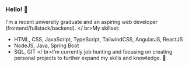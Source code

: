 ### Hello! 👾
I'm a recent university graduate and an aspiring web developer (frontend/fullstack/backend).
</ br>My skillset:
- HTML, CSS, JavaScript, TypeScript, TailwindCSS, AngularJS, ReactJS
- NodeJS, Java, Spring Boot
- SQL, GIT
</ br>I'm currently job hunting and focusing on creating personal projects to further expand my skills and knowledge. 💜
<!--
**DominikaDuralek/dominikaduralek** is a ✨ _special_ ✨ repository because its `README.md` (this file) appears on your GitHub profile.

Here are some ideas to get you started:

- 🔭 I’m currently working on ...
- 🌱 I’m currently learning ...
- 👯 I’m looking to collaborate on ...
- 🤔 I’m looking for help with ...
- 💬 Ask me about ...
- 📫 How to reach me: ...
- 😄 Pronouns: ...
- ⚡ Fun fact: ...
-->
